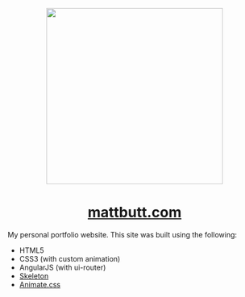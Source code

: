 <p align="center">
<img src="https://i.imgur.com/slywA84.png" width="350px"/>
</p>

<a href="https://mattbutt.com"> <h1 align=center>mattbutt.com</h1> </a>

My personal portfolio website.  This site was built using the following:

- HTML5
- CSS3 (with custom animation)
- AngularJS (with ui-router)
- [Skeleton](http://getskeleton.com/)
- [Animate.css](https://github.com/daneden/animate.css)